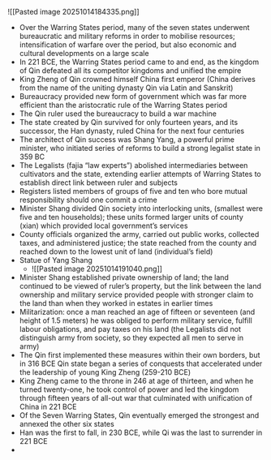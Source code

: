 ![[Pasted image 20251014184335.png]]
* Over the Warring States period, many of the seven states underwent bureaucratic and military reforms in order to mobilise resources; intensification of warfare over the period, but also economic and cultural developments on a large scale
* In 221 BCЕ, the Warring States period came to and end, as the kingdom of Qin defeated all its competitor kingdoms and unified the empire
* King Zheng of Qin crowned himself China first emperor (China derives from the name of the uniting dynasty Qin via Latin and Sanskrit)
* Bureaucracy provided new form of government which was far more efficient than the aristocratic rule of the Warring States period
* The Qin ruler used the bureaucracy to build a war machine
* The state created by Qin survived for only fourteen years, and its successor, the Han dynasty, ruled China for the next four centuries 
* The architect of Qin success was Shang Yang, a powerful prime minister, who initiated series of reforms to build a strong legalist state in 359 BC
* The Legalists (fajia “law experts”) abolished intermediaries between cultivators and the state, extending earlier attempts of Warring States to establish direct link between ruler and subjects
* Registers listed members of groups of five and ten who bore mutual responsibility should one commit a crime
* Minister Shang divided Qin society into interlocking units, (smallest were five and ten households); these units formed larger units of county (xian) which provided local government’s services
* County officials organized the army, carried out public works, collected taxes, and administered justice; the state reached from the county and reached down to the lowest unit of land (individual’s field)
* Statue of Yang Shang
	* ![[Pasted image 20251014191040.png]]
* Minister Shang established private ownership of land; the land continued to be viewed of ruler’s property, but the link between the land ownership and military service provided people with stronger claim to the land than when they worked in estates in earlier times
* Militarization: once a man reached an age of fifteen or seventeen (and height of 1.5 meters) he was obliged to perform military service, fulfill labour obligations, and pay taxes on his land (the Legalists did not distinguish army from society, so they expected all men to serve in army)
* The Qin first implemented these measures within their own borders, but in 316 BCЕ Qin state began a series of conquests that accelerated under the leadership of young King Zheng (259-210 BCЕ)
* King Zheng came to the throne in 246 at age of thirteen, and when he turned twenty-one, he took control of power and led the kingdom through fifteen years of all-out war that culminated with unification of China in 221 BCЕ 
* Of the Seven Warring States, Qin eventually emerged the strongest and annexed the other six states
* Han was the first to fall, in 230 BCЕ, while Qi was the last to surrender in 221 BCЕ
* 